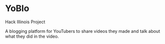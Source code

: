 # YoBlo
Hack Illinois Project

A blogging platform for YouTubers to share videos they made and talk about what they did in the video. 

